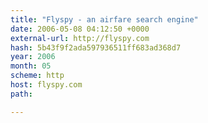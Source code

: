 ```yaml
---
title: "Flyspy - an airfare search engine"
date: 2006-05-08 04:12:50 +0000
external-url: http://flyspy.com
hash: 5b43f9f2ada597936511ff683ad368d7
year: 2006
month: 05
scheme: http
host: flyspy.com
path: 

---
```



